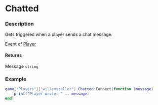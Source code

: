 # Chatted

### Description

Gets triggered when a player sends a chat message.

Event of [Player](/classes/Player/)

#### Returns

Message `string`

### Example

```lua
game["Players"]["willemsteller"].Chatted:Connect(function (message)
    print("Player wrote: " .. message)
end)
```
